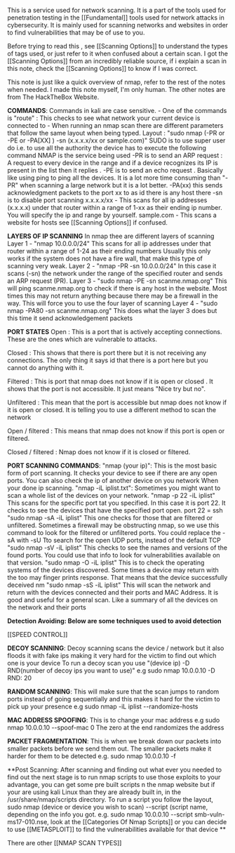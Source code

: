 This is a service used for network scanning.
It is a part of the tools used for penetration testing in the [[Fundamental]] tools used for network attacks in cybersecurity.
It is mainly used for scanning networks and websites in order to find vulnerabilities that may be of use to you.

Before trying to read this , see [[Scanning Options]] to understand the types of tags used, or just refer to it when confused about a certain scan.
I got the [[Scanning Options]] from an incredibly reliable source, if i explain a scan in this note, check the [[Scanning Options]] to know if I was correct.

This note is just like a quick overview of nmap, refer to the rest of the notes when needed. I made this note myself, I'm only human.
The other notes are from The HackTheBox Website.

**COMMANDS**:
	Commands in kali are case sensitive.
	- One of the commands is "route" : This checks to see what network your current device is connected to
	- When running an nmap scan there are different parameters that follow the same layout when being typed.
		Layout : "sudo nmap (-PR or -PE or -PA[XX] ) -sn (x.x.x.x/xx or sample.com)"
			SUDO is to use super user do i.e. to use all the authority the device has to execute the following command
			NMAP is the service being used
			-PR is to send an ARP request :  A request to every device in the range and if a device recognizes its IP is present in the list then it replies .
			-PE is to send an echo request . Basically like using ping to ping all the devices. It is a lot more time consuming than "-PR" when scanning a large network but it is a lot better.
			-PA(xx) this sends acknowledgment packets to the  port xx to as id there is any host there 
			-sn is to disable port scanning
			x.x.x.x/xx - This scans for all ip addresses (x.x.x.x) under that router within a range of 1-xx as their ending ip number. You will specify the ip and range by yourself.
			sample.com - This scans a website for hosts
			see [[Scanning Options]] if confused.

**LAYERS OF IP SCANNING**
	In nmap thee are different layers of scanning
	 Layer 1 - "nmap 10.0.0.0/24"
		This scans for all ip addresses under that router within a range of 1-24 as their ending numbers 
		Usually this only works if the system does not have a fire wall, that make this type of scanning very weak.
	 Layer 2 - "nmap -PR -sn 10.0.0.0/24"
		 In this case it scans (-sn) the network under the range of the specified router and sends an ARP request (PR).
	 Layer 3 - "sudo nmap  -PE -sn scanme.nmap.org"
		 This will ping scanme.nmap.org to check if there is any host in the website.
		 Most times this may not return anything because there may be a firewall in the way. This will force you to use the four layer of scanning
	 Layer 4 - "sudo nmap -PA80 -sn scanme.nmap.org"
		 This does what the layer 3 does but this time it send acknowledgement packets

**PORT STATES**
 Open : This is a port that is actively accepting connections. These are the ones which are vulnerable to attacks.
 
 Closed : This shows that there is port there but it is not receiving any connections. The only thing it says id that there is a port here but you cannot do anything with it.
 
 Filtered : This is port that nmap does not know if it is open or closed . It shows that the port is not accessible. It just means "Nice try but no".
 
 Unfiltered : This mean that the port is accessible but nmap does not know if it is open or closed. It is telling you to use a different method to scan the network
 
 Open / filtered : This means that nmap does not know if this port is open or filtered.
 
 Closed / filtered : Nmap does not know if it is closed or filtered.

**PORT SCANNING COMMANDS**:
	"nmap (your ip)": 
		This is the most basic form of port scanning. It checks your device to see if there are any open ports. You can also check the ip of another device on you network When your done ip scanning. 
	"nmap -iL iplist.txt":
		Sometimes you might want to scan a whole list of the devices on your network.
	"nmap -p 22 -iL iplist"
		This scans for the specific port tat you specified. In this case it is port 22.
		It checks to see the devices that have the specified port open.
		port 22 = ssh
	"sudo nmap -sA -iL iplist"
		This one checks for those that are filtered or unfiltered.
		Sometimes a firewall may be obstructing nmap, so we use this command to look for the filtered or unfiltered ports.
		You could replace the -sA with -sU Tto search for the open UDP ports, instead of the default TCP
	"sudo nmap -sV -iL iplist"
		This checks to see the names and versions of the found ports.
		You could use that info to look for vulnerabilities available on that version. 
	"sudo nmap -O -iL iplist"
		This is to check the operating systems of the devices discovered.
		Some times a device may return with the too may finger prints response. That means that the device successfully deceived nm
	"sudo nmap -sS -iL iplist"
		This will scan the network and return with the devices connected and their ports and MAC Address.
		It is good and useful for a general scan. Like a summary of all the devices on the network and their ports
		

**Detection Avoiding:
Below are some techniques used to avoid detection**

[[SPEED CONTROL]]

**DECOY SCANNING**:
	Decoy scanning scans the device / network but it also floods it with fake ips making it very hard for the victim to find out which one is your device
	To run a decoy scan you use "(device ip) -D RND(number of decoy ips you want to use)"
	e.g sudo nmap 10.0.0.10 -D RND: 20

**RANDOM SCANNING**:
	This will make sure that the scan jumps to random ports instead of going sequentially and this makes it hard for the victim to pick up your presence
	e.g sudo nmap -iL iplist --randomize-hosts

**MAC ADDRESS SPOOFING**:
	This is to change your mac address
	e.g sudo nmap 10.0.0.10 --spoof-mac 0
	The zero at the end randomizes the address

**PACKET FRAGMENTATION**:
	This is when we break down our packets into smaller packets before we send them out.
	The smaller packets make it harder for them to be detected 
	e.g. sudo nmap 10.0.0.10 -f

**Post Scanning:
	After scanning and finding out what ever you needed to find out the next stage is to run nmap scripts to use those exploits to your advantage, you can get some pre built scripts n the nmap website but if your are using kali Linux than they are already built in, in the /usr/share/nmap/scripts directory.
	To run a script you follow the layout, sudo nmap (device or device you wish to scan) --script (script name, depending on the info you got.
	e.g. sudo nmap 10.0.0.10 --script smb-vuln-ms17-010.nse, look at the [[Categories Of Nmap Scripts]]
	or you can decide to use [[METASPLOIT]] to find the vulnerabilities available for that device **

There are other [[NMAP SCAN TYPES]] 